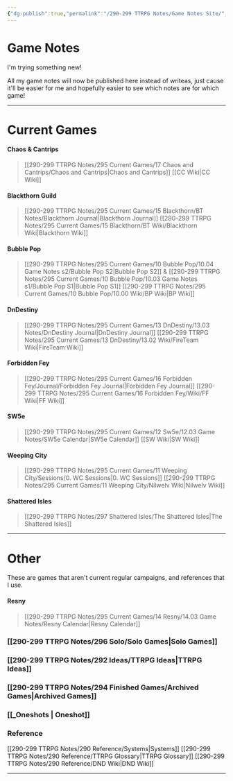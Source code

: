 ```yaml
---
{"dg-publish":true,"permalink":"/290-299 TTRPG Notes/Game Notes Site/","tags":["gardenEntry"]}
---
```



# Game Notes


I'm trying something new!

All my game notes will now be published here instead of writeas, just cause it'll be easier for me and hopefully easier to see which notes are for which game!

****

# Current Games

#### Chaos & Cantrips
> [[290-299 TTRPG Notes/295 Current Games/17 Chaos and Cantrips/Chaos and Cantrips\|Chaos and Cantrips]]
> [[CC Wiki\|CC Wiki]] 

#### Blackthorn Guild
> [[290-299 TTRPG Notes/295 Current Games/15 Blackthorn/BT Notes/Blackthorn Journal\|Blackthorn Journal]] 
> [[290-299 TTRPG Notes/295 Current Games/15 Blackthorn/BT Wiki/Blackthorn Wiki\|Blackthorn Wiki]]

#### Bubble Pop 
> [[290-299 TTRPG Notes/295 Current Games/10 Bubble Pop/10.04 Game Notes s2/Bubble Pop S2\|Bubble Pop S2]] & [[290-299 TTRPG Notes/295 Current Games/10 Bubble Pop/10.03 Game Notes s1/Bubble Pop S1\|Bubble Pop S1]]
> [[290-299 TTRPG Notes/295 Current Games/10 Bubble Pop/10.00 Wiki/BP Wiki\|BP Wiki]]

#### DnDestiny 
> [[290-299 TTRPG Notes/295 Current Games/13 DnDestiny/13.03 Notes/DnDestiny Journal\|DnDestiny Journal]]
> [[290-299 TTRPG Notes/295 Current Games/13 DnDestiny/13.02 Wiki/FireTeam Wiki\|FireTeam Wiki]]

#### Forbidden Fey
> [[290-299 TTRPG Notes/295 Current Games/16 Forbidden Fey/Journal/Forbidden Fey Journal\|Forbidden Fey Journal]] 
> [[290-299 TTRPG Notes/295 Current Games/16 Forbidden Fey/Wiki/FF Wiki\|FF Wiki]]

#### SW5e 
> [[290-299 TTRPG Notes/295 Current Games/12 Sw5e/12.03 Game Notes/SW5e Calendar\|SW5e Calendar]]
> [[SW Wiki\|SW Wiki]]

#### Weeping City 
> [[290-299 TTRPG Notes/295 Current Games/11 Weeping City/Sessions/0. WC Sessions\|0. WC Sessions]]
> [[290-299 TTRPG Notes/295 Current Games/11 Weeping City/Nilwelv Wiki\|Nilwelv Wiki]]

#### Shattered Isles
> [[290-299 TTRPG Notes/297 Shattered Isles/The Shattered Isles\|The Shattered Isles]]

****

# Other

These are games that aren't current regular campaigns, and references that I use.

#### Resny 
> [[290-299 TTRPG Notes/295 Current Games/14 Resny/14.03 Game Notes/Resny Calendar\|Resny Calendar]]

### [[290-299 TTRPG Notes/296 Solo/Solo Games\|Solo Games]]

### [[290-299 TTRPG Notes/292 Ideas/TTRPG Ideas\|TTRPG Ideas]]

### [[290-299 TTRPG Notes/294 Finished Games/Archived Games\|Archived Games]]

### [[_Oneshots \| Oneshot]]

### Reference
[[290-299 TTRPG Notes/290 Reference/Systems\|Systems]]
[[290-299 TTRPG Notes/290 Reference/TTRPG Glossary\|TTRPG Glossary]]
[[290-299 TTRPG Notes/290 Reference/DND Wiki\|DND Wiki]]

****